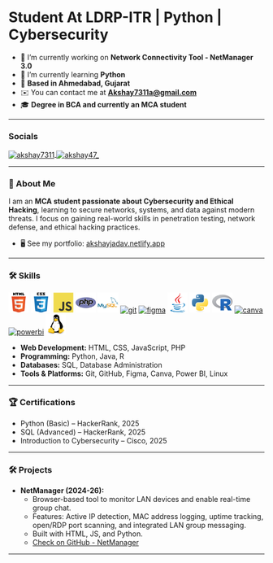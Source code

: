 <h1 align="left">Student At LDRP-ITR | Python | Cybersecurity</h1>

- 🔭 I’m currently working on **Network Connectivity Tool - NetManager 3.0**
- 🌱 I’m currently learning **Python**
- 📍 **Based in Ahmedabad, Gujarat**
- ✉️ You can contact me at **Akshay7311a@gmail.com**
- 🎓 **Degree in BCA and currently an MCA student**

---

### Socials

<p align="left">
  <a href="https://linkedin.com/in/akshay7311" target="blank">
    <img align="center" src="https://raw.githubusercontent.com/rahuldkjain/github-profile-readme-generator/master/src/images/icons/Social/linked-in-alt.svg" alt="akshay7311" height="30" width="40" />
  </a>
  <a href="https://instagram.com/akshay47_" target="blank">
    <img align="center" src="https://raw.githubusercontent.com/rahuldkjain/github-profile-readme-generator/master/src/images/icons/Social/instagram.svg" alt="akshay47_" height="30" width="40" />
  </a>
</p>

---

### 🚀 About Me

I am an **MCA student passionate about Cybersecurity and Ethical Hacking**, learning to secure networks, systems, and data against modern threats. I focus on gaining real-world skills in penetration testing, network defense, and ethical hacking practices.

- 🖥️ See my portfolio: [akshayjadav.netlify.app](http://akshayjadav.netlify.app/)

---

### 🛠️ Skills

<p align="left">
  <a href="https://www.w3.org/html/" target="_blank"><img src="https://raw.githubusercontent.com/devicons/devicon/master/icons/html5/html5-original-wordmark.svg" alt="html5" width="40" height="40"/></a>
  <a href="https://www.w3schools.com/css/" target="_blank"><img src="https://raw.githubusercontent.com/devicons/devicon/master/icons/css3/css3-original-wordmark.svg" alt="css3" width="40" height="40"/></a>
  <a href="https://developer.mozilla.org/en-US/docs/Web/JavaScript" target="_blank"><img src="https://raw.githubusercontent.com/devicons/devicon/master/icons/javascript/javascript-original.svg" alt="javascript" width="40" height="40"/></a>
  <a href="https://www.php.net" target="_blank"><img src="https://raw.githubusercontent.com/devicons/devicon/master/icons/php/php-original.svg" alt="php" width="40" height="40"/></a>
  <a href="https://www.mysql.com/" target="_blank"><img src="https://raw.githubusercontent.com/devicons/devicon/master/icons/mysql/mysql-original-wordmark.svg" alt="mysql" width="40" height="40"/></a>
  <a href="https://git-scm.com/" target="_blank"><img src="https://www.vectorlogo.zone/logos/git-scm/git-scm-icon.svg" alt="git" width="40" height="40"/></a>
  <a href="https://www.figma.com/" target="_blank"><img src="https://www.vectorlogo.zone/logos/figma/figma-icon.svg" alt="figma" width="40" height="40"/></a>
  <a href="https://www.java.com" target="_blank"><img src="https://raw.githubusercontent.com/devicons/devicon/master/icons/java/java-original.svg" alt="java" width="40" height="40"/></a>
  <a href="https://www.python.org/" target="_blank"><img src="https://raw.githubusercontent.com/devicons/devicon/master/icons/python/python-original.svg" alt="python" width="40" height="40"/></a>
  <a href="https://www.r-project.org/" target="_blank"><img src="https://raw.githubusercontent.com/devicons/devicon/master/icons/r/r-original.svg" alt="r" width="40" height="40"/></a>
  <a href="https://www.canva.com/" target="_blank"><img src="https://upload.wikimedia.org/wikipedia/commons/8/8d/Canva_icon_2021.svg" alt="canva" width="40" height="40"/></a>
  <a href="https://www.microsoft.com/en-in/p/power-bi-desktop/9ntxr16hnw1t" target="_blank"><img src="https://seeklogo.com/images/P/power-bi-logo-57BDA4C4B7-seeklogo.com.png" alt="powerbi" width="40" height="40"/></a>
  <a href="https://www.linux.org/" target="_blank"><img src="https://raw.githubusercontent.com/devicons/devicon/master/icons/linux/linux-original.svg" alt="linux" width="40" height="40"/></a>
</p>

- **Web Development:** HTML, CSS, JavaScript, PHP
- **Programming:** Python, Java, R
- **Databases:** SQL, Database Administration
- **Tools & Platforms:** Git, GitHub, Figma, Canva, Power BI, Linux

---

### 🏆 Certifications

- Python (Basic) – HackerRank, 2025
- SQL (Advanced) – HackerRank, 2025
- Introduction to Cybersecurity – Cisco, 2025

---

### 🛠️ Projects

- **NetManager (2024-26):**
  - Browser-based tool to monitor LAN devices and enable real-time group chat.
  - Features: Active IP detection, MAC address logging, uptime tracking, open/RDP port scanning, and integrated LAN group messaging.
  - Built with HTML, JS, and Python.
  - [Check on GitHub - NetManager](#)

---

<!--
Feel free to update this file as you enhance your profile and portfolio!
-->
